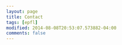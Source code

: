 ```yaml
---
layout: page
title: Contact
tags: [epfl]
modified: 2014-08-08T20:53:07.573882-04:00
comments: false
---
```

